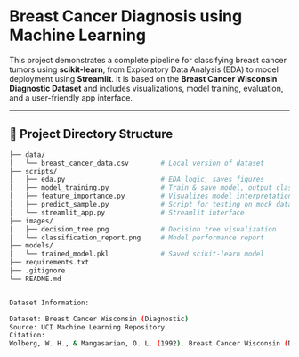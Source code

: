 # Breast Cancer Diagnosis using Machine Learning

This project demonstrates a complete pipeline for classifying breast cancer tumors using **scikit-learn**, from Exploratory Data Analysis (EDA) to model deployment using **Streamlit**. It is based on the **Breast Cancer Wisconsin Diagnostic Dataset** and includes visualizations, model training, evaluation, and a user-friendly app interface.

---

## 📁 Project Directory Structure

```bash
├── data/
│   └── breast_cancer_data.csv        # Local version of dataset
├── scripts/
│   ├── eda.py                        # EDA logic, saves figures
│   ├── model_training.py             # Train & save model, output classification report
│   ├── feature_importance.py         # Visualizes model interpretation
│   ├── predict_sample.py             # Script for testing on mock data
│   └── streamlit_app.py              # Streamlit interface
├── images/
│   ├── decision_tree.png             # Decision tree visualization
│   └── classification_report.png     # Model performance report
├── models/
│   └── trained_model.pkl             # Saved scikit-learn model
├── requirements.txt
├── .gitignore
└── README.md


Dataset Information:

Dataset: Breast Cancer Wisconsin (Diagnostic)
Source: UCI Machine Learning Repository
Citation:
Wolberg, W. H., & Mangasarian, O. L. (1992). Breast Cancer Wisconsin (Diagnostic) Data Set. UCI Machine Learning Repository. Retrieved from https://archive.ics.uci.edu/dataset/17/breast+cancer+wisconsin+diagnostic




